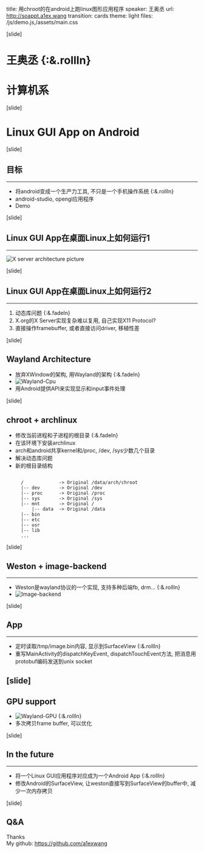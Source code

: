 title: 用chroot的在android上跑linux图形应用程序
speaker: 王奥丞
url: http://soappt.a1ex.wang
transition: cards
theme: light
files: /js/demo.js,/assets/main.css

[slide]
# 王奥丞  {:&.rollIn}
# 计算机系

[slide]
# Linux GUI App on Android

[slide]
## 目标
------ 
- 将android变成一个生产力工具, 不只是一个手机操作系统 {:&.rollIn}
- android-studio, opengl应用程序 
- Demo

[slide]
## Linux GUI App在桌面Linux上如何运行1
------
![X server architecture picture](/assets/x-architecture.png)

[slide]
## Linux GUI App在桌面Linux上如何运行2
------
1. 动态库问题 {:&.fadeIn}
1. X.org的X Server实现复杂难以复用, 自己实现X11 Protocol?
1. 直接操作framebuffer, 或者直接访问driver, 移植性差

[slide]
## Wayland Architecture
- 放弃XWindow的架构, 用Wayland的架构 {:&.fadeIn}
- ![Wayland-Cpu](/assets/cpu.png) 
- 用Android提供API来实现显示和input事件处理

[slide]
## chroot + archlinux
- 修改当前进程和子进程的根目录 {:&.fadeIn}
- 在该环境下安装archlinux
- arch和android共享kernel和/proc, /dev, /sys少数几个目录
- 解决动态库问题
- 新的根目录结构
  ```

    /             -> Original /data/arch/chroot
    |-- dev       -> Original /dev
    |-- proc      -> Original /proc
    |-- sys       -> Original /sys
    |-- mnt       -> Original /
        |-- data  -> Original /data
    |-- bin
    |-- etc
    |-- usr
    |-- lib
    ...

  ```

[slide]
## Weston + image-backend
------
- Weston是wayland协议的一个实现, 支持多种后端fb, drm... {:&.rollIn}
- ![Image-backend](/assets/image-backend.png)

[slide]
## App
-----
- 定时读取/tmp/image.bin内容, 显示到SurfaceView {:&.rollIn}
- 重写MainActivity的dispatchKeyEvent, dispatchTouchEvent方法, 把消息用protobuf编码发送到unix socket

[slide]
-----
## GPU support
- ![Wayland-GPU](/assets/gpu.png) {:&.rollIn}
- 多次拷贝frame buffer, 可以优化

[slide]
## In the future
------
- 将一个Linux GUI应用程序对应成为一个Android App {:&.rollIn}
- 修改Android的SurfaceView, 让weston直接写到SurfaceView的buffer中, 减少一次内存拷贝

[slide]
## Q&A
Thanks <br/> 
My github: https://github.com/a1exwang
